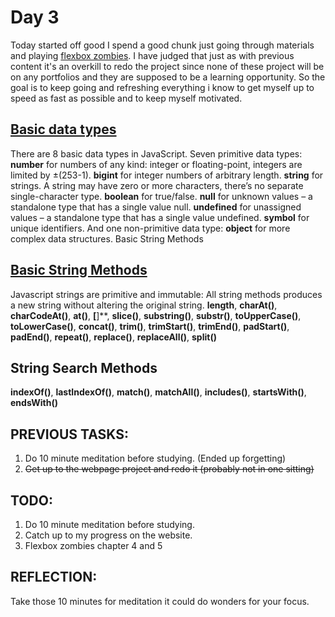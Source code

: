 # Day 3
Today started off good I spend a good chunk just going through materials and playing [flexbox zombies](https://mastery.games/flexboxzombies/).
I have judged that just as with previous content it's an overkill to redo the project since none of these project will be on any portfolios and they are supposed to be a learning opportunity.
So the goal is to keep going and refreshing everything i know to get myself up to speed as fast as possible and to keep myself motivated.
## [Basic data types](https://javascript.info/types#summary)
There are 8 basic data types in JavaScript.
Seven primitive data types:
    **number** for numbers of any kind: integer or floating-point, integers are limited by ±(253-1).
    **bigint** for integer numbers of arbitrary length.
    **string** for strings. A string may have zero or more characters, there’s no separate single-character type.
    **boolean** for true/false.
    **null** for unknown values – a standalone type that has a single value null.
    **undefined** for unassigned values – a standalone type that has a single value undefined.
    **symbol** for unique identifiers.
And one non-primitive data type:
    **object** for more complex data structures.
Basic String Methods

## [Basic String Methods](https://www.w3schools.com/js/js_string_methods.asp)
Javascript strings are primitive and immutable: All string methods produces a new string without altering the original string.
**length**, **charAt()**, **charCodeAt()**, **at()**, **[**]**, **slice()**, **substring()**, **substr()**, **toUpperCase()**, **toLowerCase()**, 
**concat()**, **trim()**, **trimStart()**, **trimEnd()**, **padStart()**, **padEnd()**, **repeat()**, **replace()**, **replaceAll()**, **split()**
## String Search Methods
**indexOf()**, **lastIndexOf()**, **match()**, **matchAll()**, **includes()**, **startsWith()**, **endsWith()**

## PREVIOUS TASKS:
1. Do 10 minute meditation before studying. (Ended up forgetting)
2. ~~Get up to the webpage project and redo it (probably not in one sitting)~~
## TODO:
1. Do 10 minute meditation before studying.
2. Catch up to my progress on the website.
3. Flexbox zombies chapter 4 and 5
## REFLECTION:
Take those 10 minutes for meditation it could do wonders for your focus.